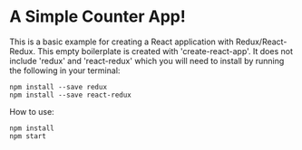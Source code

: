 # A Simple Counter App!

This is a basic example for creating a React application with Redux/React-Redux. This empty boilerplate is created with 'create-react-app'. It does not include 'redux' and 'react-redux' which you will need to install by running the following in your terminal:
```
npm install --save redux
npm install --save react-redux
```

How to use:
```
npm install
npm start
```
